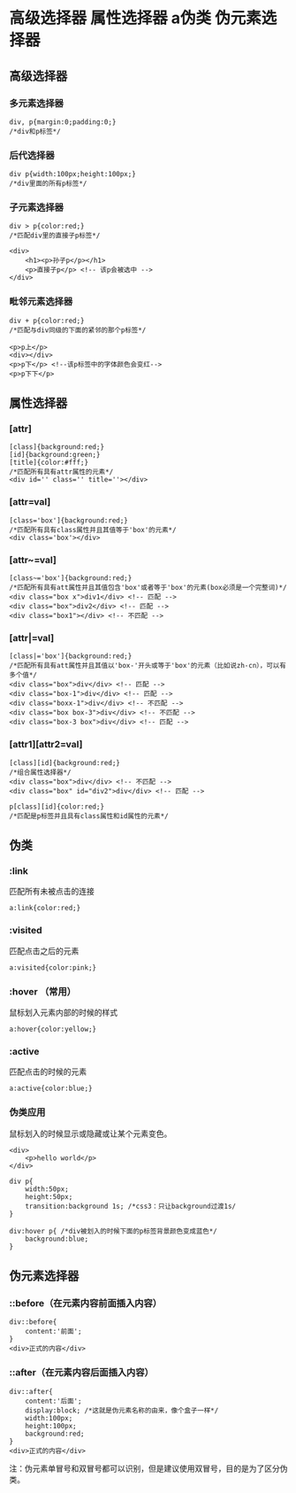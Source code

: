 # 高级选择器 属性选择器 a伪类 伪元素选择器

## 高级选择器

### 多元素选择器

	div, p{margin:0;padding:0;}
	/*div和p标签*/

### 后代选择器

	div p{width:100px;height:100px;}
	/*div里面的所有p标签*/

### 子元素选择器

	div > p{color:red;}
	/*匹配div里的直接子p标签*/
	
	<div>
		<h1><p>孙子p</p></h1>
		<p>直接子p</p> <!-- 该p会被选中 -->
	</div>
	
### 毗邻元素选择器

	div + p{color:red;}
	/*匹配与div同级的下面的紧邻的那个p标签*/

	<p>p上</p>
	<div></div>
	<p>p下</p> <!--该p标签中的字体颜色会变红-->
	<p>p下下</p>

## 属性选择器

### [attr]

	[class]{background:red;}
	[id]{background:green;}
	[title]{color:#fff;}
	/*匹配所有具有attr属性的元素*/
	<div id='' class='' title=''></div>

### [attr=val]

	[class='box']{background:red;}
	/*匹配所有具有class属性并且其值等于'box'的元素*/
	<div class='box'></div>

### [attr~=val]
	
	[class~='box']{background:red;}
	/*匹配所有具有att属性并且其值包含'box'或者等于'box'的元素(box必须是一个完整词)*/
	<div class="box x">div1</div> <!-- 匹配 -->
	<div class="box">div2</div> <!-- 匹配 -->
	<div class="box1"></div> <!-- 不匹配 -->

### [attr|=val]
	
	[class|='box']{background:red;}
	/*匹配所有具有att属性并且其值以'box-'开头或等于'box'的元素（比如说zh-cn），可以有多个值*/
	<div class="box">div</div> <!-- 匹配 -->
	<div class="box-1">div</div> <!-- 匹配 -->
	<div class="boxx-1">div</div> <!-- 不匹配 -->
	<div class="box box-3">div</div> <!-- 不匹配 -->
	<div class="box-3 box">div</div> <!-- 匹配 -->

### [attr1][attr2=val]

	[class][id]{background:red;}
	/*组合属性选择器*/
	<div class="box">div</div> <!-- 不匹配 -->
	<div class="box" id="div2">div</div> <!-- 匹配 -->

	p[class][id]{color:red;}
	/*匹配是p标签并且具有class属性和id属性的元素*/

## 伪类

### :link

匹配所有未被点击的连接

	a:link{color:red;}

### :visited

匹配点击之后的元素

	a:visited{color:pink;}

### :hover **（常用）**

鼠标划入元素内部的时候的样式

	a:hover{color:yellow;}

### :active

匹配点击的时候的元素

	a:active{color:blue;}

### **伪类应用**

鼠标划入的时候显示或隐藏或让某个元素变色。

	<div>
		<p>hello world</p>
	</div>
	
	div p{
		width:50px;
		height:50px;
		transition:background 1s; /*css3：只让background过渡1s/
	}

	div:hover p{ /*div被划入的时候下面的p标签背景颜色变成蓝色*/
		background:blue;
	}

## 伪元素选择器

### ::before（在元素内容前面插入内容）

	div::before{
		content:'前面';
	}
	<div>正式的内容</div>

### ::after（在元素内容后面插入内容）

	div::after{
		content:'后面';
		display:block; /*这就是伪元素名称的由来，像个盒子一样*/
		width:100px;
		height:100px;
		background:red;
	}
	<div>正式的内容</div>

注：伪元素单冒号和双冒号都可以识别，但是建议使用双冒号，目的是为了区分伪类。
